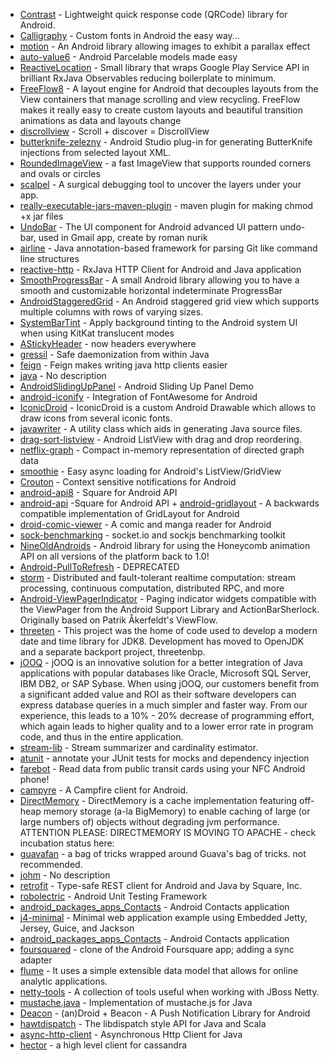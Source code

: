  + [Contrast](https://github.com/justyoyo/Contrast) - Lightweight quick response code (QRCode) library for Android.
 + [Calligraphy](https://github.com/chrisjenx/Calligraphy) - Custom fonts in Android the easy way...
 + [motion](https://github.com/nvanbenschoten/motion) - An Android library allowing images to exhibit a parallax effect
 + [auto-value6](https://github.com/frankiesardo/android-auto-value6) - Android Parcelable models made easy
 + [ReactiveLocation](https://github.com/mcharmas/Android-ReactiveLocation) - Small library that wraps Google Play Service API in brilliant RxJava Observables reducing boilerplate to minimum.
 + [FreeFlow8](https://github.com/Comcast/FreeFlow8) - A layout engine for Android that decouples layouts from the View containers that manage scrolling and view recycling. FreeFlow makes it really easy to create custom layouts and beautiful transition animations as data and layouts change
 + [discrollview](https://github.com/flavienlaurent/discrollview) - Scroll  + discover = DiscrollView
 + [butterknife-zelezny](https://github.com/inmite/android-butterknife-zelezny) - Android Studio plug-in for generating ButterKnife injections from selected layout XML.
 + [RoundedImageView](https://github.com/vinc3m1/RoundedImageView) - a fast ImageView that supports rounded corners and ovals or circles
 + [scalpel](https://github.com/JakeWharton/scalpel) - A surgical debugging tool to uncover the layers under your app.
 + [really-executable-jars-maven-plugin](https://github.com/brianm/really-executable-jars-maven-plugin) - maven plugin for making chmod +x jar files
 + [UndoBar](https://github.com/soarcn/UndoBar) - The UI component for Android advanced UI pattern undo-bar, used in Gmail app, create by roman nurik
 + [airline](https://github.com/airlift/airline) - Java annotation-based framework for parsing Git like command line structures
 + [reactive-http](https://github.com/lyft/reactive-http) - RxJava HTTP Client for Android and Java application
 + [SmoothProgressBar](https://github.com/castorflex/SmoothProgressBar) - A small Android library allowing you to have a smooth and customizable horizontal indeterminate ProgressBar
 + [AndroidStaggeredGrid](https://github.com/etsy/AndroidStaggeredGrid) - An Android staggered grid view which supports multiple columns with rows of varying sizes.
 + [SystemBarTint](https://github.com/jgilfelt/SystemBarTint) - Apply background tinting to the Android system UI when using KitKat translucent modes
 + [AStickyHeader](https://github.com/DWorkS/AStickyHeader) - now headers everywhere
 + [gressil](https://github.com/brianm/gressil) - Safe daemonization from within Java
 + [feign](https://github.com/Netflix/feign) - Feign makes writing java http clients easier
 + [java](https://github.com/groupon/locality-uuid.java) - No description
 + [AndroidSlidingUpPanel](https://github.com/umano/AndroidSlidingUpPanel) - Android Sliding Up Panel Demo
 + [android-iconify](https://github.com/JoanZapata/android-iconify) - Integration of FontAwesome for Android
 + [IconicDroid](https://github.com/atermenji/IconicDroid) - IconicDroid is a custom Android Drawable which allows to draw icons from several iconic fonts.
 + [javawriter](https://github.com/square/javawriter) - A utility class which aids in generating Java source files.
 + [drag-sort-listview](https://github.com/bauerca/drag-sort-listview) - Android ListView with drag and drop reordering.
 + [netflix-graph](https://github.com/Netflix/netflix-graph) - Compact in-memory representation of directed graph data
 + [smoothie](https://github.com/lucasr/smoothie) - Easy async loading for Android's ListView/GridView
 + [Crouton](https://github.com/keyboardsurfer/Crouton) - Context sensitive notifications for Android
 + [android-api8](https://github.com/loganj/android-api8) - Square for Android API
 + [android-api](https://github.com/charlieCollins/android-api) -Square for Android API + [android-gridlayout](https://github.com/dlew/android-gridlayout) - A backwards compatible implementation of GridLayout for Android
 + [droid-comic-viewer](https://github.com/robotmedia/droid-comic-viewer) - A comic and manga reader for Android
 + [sock-benchmarking](https://github.com/mrjoes/sock-benchmarking) - socket.io and sockjs benchmarking toolkit
 + [NineOldAndroids](https://github.com/JakeWharton/NineOldAndroids) - Android library for using the Honeycomb animation API on all versions of the platform back to 1.0!
 + [Android-PullToRefresh](https://github.com/chrisbanes/Android-PullToRefresh) - DEPRECATED
 + [storm](https://github.com/nathanmarz/storm) - Distributed and fault-tolerant realtime computation: stream processing, continuous computation, distributed RPC, and more
 + [Android-ViewPagerIndicator](https://github.com/JakeWharton/Android-ViewPagerIndicator) - Paging indicator widgets compatible with the ViewPager from the Android Support Library and ActionBarSherlock. Originally based on Patrik Åkerfeldt's ViewFlow.
 + [threeten](https://github.com/ThreeTen/threeten) - This project was the home of code used to develop a modern date and time library for JDK8. Development has moved to OpenJDK and a separate backport project, threetenbp.
 + [jOOQ](https://github.com/jOOQ/jOOQ) - jOOQ is an innovative solution for a better integration of Java applications with popular databases like Oracle, Microsoft SQL Server, IBM DB2, or SAP Sybase. When using jOOQ, our customers benefit from a significant added value and ROI as their software developers can express database queries in a much simpler and faster way. From our experience, this leads to a 10% - 20% decrease of programming effort, which again leads to higher quality and to a lower error rate in program code, and thus in the entire application.
 + [stream-lib](https://github.com/addthis/stream-lib) - Stream summarizer and cardinality estimator.
 + [atunit](https://github.com/loganj/atunit) - annotate your JUnit tests for mocks and dependency injection
 + [farebot](https://github.com/codebutler/farebot) - Read data from public transit cards using your NFC Android phone!
 + [campyre](https://github.com/loganj/campyre) - A Campfire client for Android.
 + [DirectMemory](https://github.com/raffaeleguidi/DirectMemory) - DirectMemory is a cache implementation featuring off-heap memory storage (a-la BigMemory) to enable caching of large (or large numbers of) objects without degrading jvm performance. ATTENTION PLEASE: DIRECTMEMORY IS MOVING TO APACHE - check incubation status here:
 + [guavafan](https://github.com/loganj/guavafan) - a bag of tricks wrapped around Guava's bag of tricks. not recommended.
 + [johm](https://github.com/gsharma/johm) - No description
 + [retrofit](https://github.com/square/retrofit) - Type-safe REST client for Android and Java by Square, Inc.
 + [robolectric](https://github.com/robolectric/robolectric) - Android Unit Testing Framework
 + [android_packages_apps_Contacts](https://github.com/loganj/android_packages_apps_Contacts) - Android Contacts application
 + [j4-minimal](https://github.com/sunnygleason/j4-minimal) - Minimal web application example using Embedded Jetty, Jersey, Guice, and Jackson
 + [android_packages_apps_Contacts](https://github.com/CyanogenMod/android_packages_apps_Contacts) - Android Contacts application
 + [foursquared](https://github.com/loganj/foursquared) - clone of the Android Foursquare app; adding a sync adapter
 + [flume](https://github.com/cloudera/flume) - It uses a simple extensible data model that allows for online analytic applications.
 + [netty-tools](https://github.com/cgbystrom/netty-tools) - A collection of tools useful when working with JBoss Netty.
 + [mustache.java](https://github.com/spullara/mustache.java) - Implementation of mustache.js for Java
 + [Deacon](https://github.com/davidrea/Deacon) - (an)Droid + Beacon - A Push Notification Library for Android
 + [hawtdispatch](https://github.com/fusesource/hawtdispatch) - The libdispatch style API for Java and Scala
 + [async-http-client](https://github.com/ning/async-http-client) - Asynchronous Http Client for Java
 + [hector](https://github.com/hector-client/hector) - a high level client for cassandra
